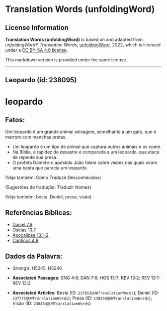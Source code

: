 # Translation Words (unfoldingWord)

## License Information

**Translation Words (unfoldingWord)** is based on and adapted from: _unfoldingWord® Translation Words_, [unfoldingWord](https://unfoldingword.org/utw), 2022, which is licensed under a [CC BY-SA 4.0 license](https://creativecommons.org/licenses/by-sa/4.0/legalcode.en).

This markdown version is provided under the same license.



--------------------------------

## Leopardo (id: 238095)

leopardo
========

Fatos:
------

Um leopardo é um grande animal selvagem, semelhante a um gato, que é marrom com manchas pretas.

* Um leopardo é um tipo de animal que captura outros animais e os come.
* Na Bíblia, a rapidez do desastre é comparada a um leopardo, que ataca de repente sua presa.
* O profeta Daniel e o apóstolo João falam sobre visões nas quais viram uma besta que parecia um leopardo.

(Veja também: Como Traduzir Desconhecidos)

(Sugestões de tradução: Traduzir Nomes)

(Veja também: besta, Daniel, presa, visão)

Referências Bíblicas:
---------------------

* [Daniel 7\.6](https://ref.ly/Dan7:6)
* [Oséias 13\.7](https://ref.ly/Hos13:7)
* [Apocalipse 13\.1–2](https://ref.ly/Rev13:1-Rev13:2)
* [Cânticos 4\.8](https://ref.ly/Song4:8)

Dados da Palavra:
-----------------

* Strong’s: H5245, H5246

* **Associated Passages:** SNG 4:8; DAN 7:6; HOS 13:7; REV 13:2; REV 13:1–REV 13:2
* **Associated Articles:** Besta (ID: `237653@UWTranslationWords`); Daniel (ID: `237775@UWTranslationWords`); Presa (ID: `238250@UWTranslationWords`); Visão (ID: `238464@UWTranslationWords`)

